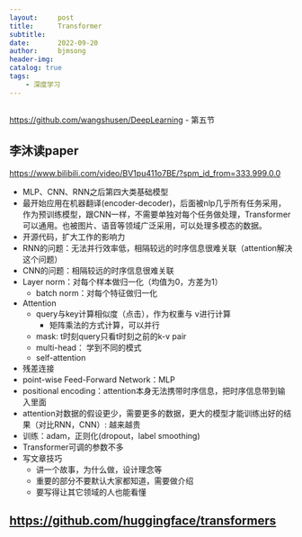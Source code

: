 ```yaml
---
layout:     post
title:      Transformer
subtitle:   
date:       2022-09-20
author:     bjmsong
header-img: 
catalog: true
tags:
    - 深度学习
---
```

## 
https://github.com/wangshusen/DeepLearning
    - 第五节

## 李沐读paper
https://www.bilibili.com/video/BV1pu411o7BE/?spm_id_from=333.999.0.0
- MLP、CNN、RNN之后第四大类基础模型
- 最开始应用在机器翻译(encoder-decoder)，后面被nlp几乎所有任务采用，作为预训练模型，跟CNN一样，不需要单独对每个任务做处理，Transformer可以通用。也被图片、语音等领域广泛采用，可以处理多模态的数据。
- 开源代码，扩大工作的影响力
- RNN的问题：无法并行效率低，相隔较远的时序信息很难关联（attention解决这个问题）
- CNN的问题：相隔较远的时序信息很难关联
- Layer norm：对每个样本做归一化（均值为0，方差为1）
    - batch norm：对每个特征做归一化
- Attention
    - query与key计算相似度（点击），作为权重与 v进行计算
        - 矩阵乘法的方式计算，可以并行  
    - mask: t时刻query只看t时刻之前的k-v pair
    - multi-head： 学到不同的模式
    - self-attention
- 残差连接
- point-wise Feed-Forward Network：MLP
- positional encoding：attention本身无法携带时序信息，把时序信息带到输入里面
- attention对数据的假设更少，需要更多的数据，更大的模型才能训练出好的结果（对比RNN，CNN）:  越来越贵
- 训练：adam，正则化(dropout，label smoothing)
- Transformer可调的参数不多
- 写文章技巧
    - 讲一个故事，为什么做，设计理念等
    - 重要的部分不要默认大家都知道，需要做介绍
    - 要写得让其它领域的人也能看懂

## https://github.com/huggingface/transformers


